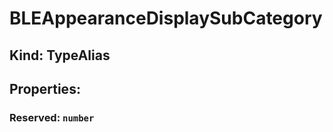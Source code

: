 # **BLEAppearanceDisplaySubCategory**

## **Kind: TypeAlias**

## **Properties**:

### Reserved: `number`

